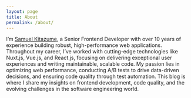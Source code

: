 ```yaml
---
layout: page
title: About
permalink: /about/
---
```


I’m [Samuel Kitazume](https://www.linkedin.com/in/samuel-kitazume), a Senior Frontend Developer with over 10 years of experience building robust, high-performance web applications. Throughout my career, I’ve worked with cutting-edge technologies like Nuxt.js, Vue.js, and React.js, focusing on delivering exceptional user experiences and writing maintainable, scalable code. My passion lies in optimizing web performance, conducting A/B tests to drive data-driven decisions, and ensuring code quality through test automation. This blog is where I share my insights on frontend development, code quality, and the evolving challenges in the software engineering world.

